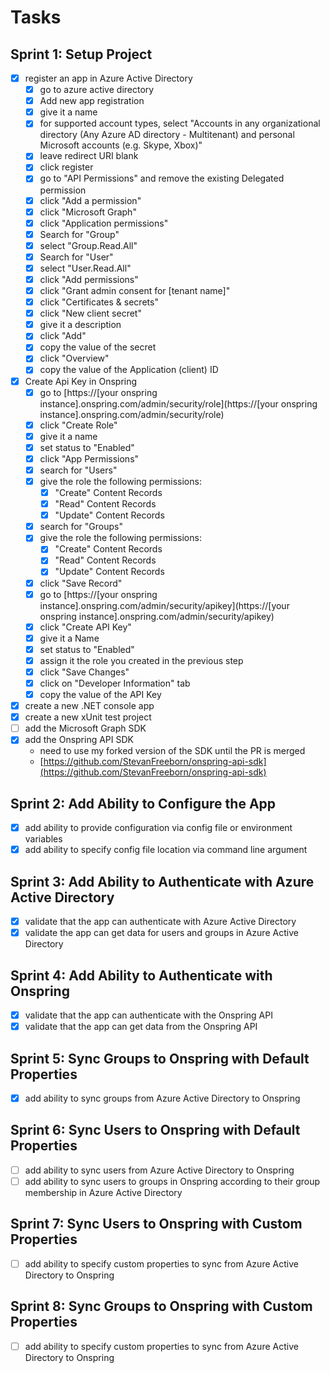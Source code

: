 # Tasks

## Sprint 1: Setup Project

- [x] register an app in Azure Active Directory
  - [x] go to azure active directory
  - [x] Add new app registration
  - [x] give it a name
  - [x] for supported account types, select "Accounts in any organizational directory (Any Azure AD directory - Multitenant) and personal Microsoft accounts (e.g. Skype, Xbox)"
  - [x] leave redirect URI blank
  - [x] click register
  - [x] go to "API Permissions" and remove the existing Delegated permission
  - [x] click "Add a permission"
  - [x] click "Microsoft Graph"
  - [x] click "Application permissions"
  - [x] Search for "Group"
  - [x] select "Group.Read.All"
  - [x] Search for "User"
  - [x] select "User.Read.All"
  - [x] click "Add permissions"
  - [x] click "Grant admin consent for [tenant name]"
  - [x] click "Certificates & secrets"
  - [x] click "New client secret"
  - [x] give it a description
  - [x] click "Add"
  - [x] copy the value of the secret
  - [x] click "Overview"
  - [x] copy the value of the Application (client) ID
- [x] Create Api Key in Onspring
  - [x] go to [https://[your onspring instance].onspring.com/admin/security/role](https://[your onspring instance].onspring.com/admin/security/role)
  - [x] click "Create Role"
  - [x] give it a name
  - [x] set status to "Enabled"
  - [x] click "App Permissions"
  - [x] search for "Users"
  - [x] give the role the following permissions:
    - [x] "Create" Content Records
    - [x] "Read" Content Records
    - [x] "Update" Content Records
  - [x] search for "Groups"
  - [x] give the role the following permissions:
    - [x] "Create" Content Records
    - [x] "Read" Content Records
    - [x] "Update" Content Records
  - [x] click "Save Record"
  - [x] go to [https://[your onspring instance].onspring.com/admin/security/apikey](https://[your onspring instance].onspring.com/admin/security/apikey)
  - [x] click "Create API Key"
  - [x] give it a Name
  - [x] set status to "Enabled"
  - [x] assign it the role you created in the previous step
  - [x] click "Save Changes"
  - [x] click on "Developer Information" tab
  - [x] copy the value of the API Key
- [x] create a new .NET console app
- [x] create a new xUnit test project
- [ ] add the Microsoft Graph SDK
- [x] add the Onspring API SDK
  - need to use my forked version of the SDK until the PR is merged
  - [https://github.com/StevanFreeborn/onspring-api-sdk](https://github.com/StevanFreeborn/onspring-api-sdk)

## Sprint 2: Add Ability to Configure the App

- [x] add ability to provide configuration via config file or environment variables
- [x] add ability to specify config file location via command line argument

## Sprint 3: Add Ability to Authenticate with Azure Active Directory

- [x] validate that the app can authenticate with Azure Active Directory
- [x] validate the app can get data for users and groups in Azure Active Directory

## Sprint 4: Add Ability to Authenticate with Onspring

- [x] validate that the app can authenticate with the Onspring API
- [x] validate that the app can get data from the Onspring API

## Sprint 5: Sync Groups to Onspring with Default Properties

- [x] add ability to sync groups from Azure Active Directory to Onspring

## Sprint 6: Sync Users to Onspring with Default Properties

- [ ] add ability to sync users from Azure Active Directory to Onspring
- [ ] add ability to sync users to groups in Onspring according to their group membership in Azure Active Directory

## Sprint 7: Sync Users to Onspring with Custom Properties

- [ ] add ability to specify custom properties to sync from Azure Active Directory to Onspring

## Sprint 8: Sync Groups to Onspring with Custom Properties

- [ ] add ability to specify custom properties to sync from Azure Active Directory to Onspring
